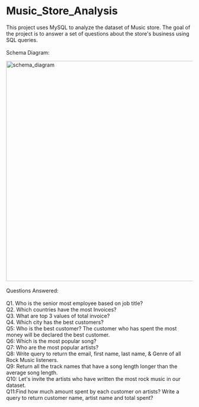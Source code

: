 # Music_Store_Analysis
This project uses MySQL to analyze the dataset of  Music store. The goal of the project is to answer a set of questions about the store's business using SQL queries.
<br><br>
Schema Diagram:<br>

<img width="594" alt="schema_diagram" src="https://github.com/Sohail702/Music_Store_Analysis/assets/118183667/85bcd2a4-2412-4efc-8fc3-263f7585ee5e">
<br><br>
Questions Answered:
<br><br>
Q1. Who is the senior most employee based on job title?<br>
Q2. Which countries have the most Invoices?<br>
Q3. What are top 3 values of total invoice?<br>
Q4. Which city has the best customers? <br>
Q5: Who is the best customer? The customer who has spent the most money will be declared the best customer. <br>
Q6: Which is the most popular song?<br>
Q7: Who are the most popular artists?<br>
Q8: Write query to return the email, first name, last name, & Genre of all Rock Music listeners. <br>
Q9: Return all the track names that have a song length longer than the average song length.<br>
Q10: Let's invite the artists who have written the most rock music in our dataset.<br> 
Q11:Find how much amount spent by each customer on artists? Write a query to return customer name, artist name and total spent?<br>
